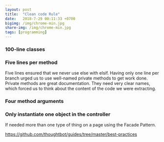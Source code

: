 ```yaml
---
layout: post
title:  "Clean code Rule"
date:   2018-7-29 00:11:33 +0700
bigimg: /img/chrome-min.jpg
share-img: /img/chrome-min.jpg
tags: [programming]
---
```



### 100-line classes

### Five lines per method
Five lines ensured that we never use else with elsif.
Having only one line per branch urged us to use well-named private methods to get work done.
Private methods are great documentation. They need very clear names, which forced us to think about the content of the code we were extracting.

### Four method arguments

### Only instantiate one object in the controller

If needed more than one type of thing on a page using the Facade Pattern.



https://github.com/thoughtbot/guides/tree/master/best-practices
